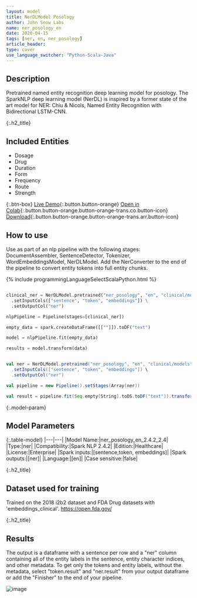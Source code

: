 ```yaml
---
layout: model
title: NerDLModel Posology
author: John Snow Labs
name: ner_posology_en
date: 2020-04-15
tags: [ner, en, ner_posology]
article_header:
type: cover
use_language_switcher: "Python-Scala-Java"
---
```


## Description

Pretrained named entity recognition deep learning model for posology. The SparkNLP deep learning model (NerDL) is inspired by a former state of the art model for NER: Chiu & Nicols, Named Entity Recognition with Bidirectional LSTM-CNN. 

{:.h2_title}
## Included Entities 

 - Dosage
 - Drug
 - Duration
 - Form
 - Frequency
 - Route
 - Strength

{:.btn-box}
[Live Demo](){:.button.button-orange}
[Open in Colab](https://github.com/JohnSnowLabs/spark-nlp-workshop/blob/master/tutorials/Certification_Trainings/Healthcare/1.Clinical_Named_Entity_Recognition_Model.ipynb){:.button.button-orange.button-orange-trans.co.button-icon}
[Download](https://s3.amazonaws.com/auxdata.johnsnowlabs.com/clinical/models/ner_posology_en_2.4.4_2.4_1584452534235.zip){:.button.button-orange.button-orange-trans.arr.button-icon}


## How to use

Use as part of an nlp pipeline with the following stages: DocumentAssembler, SentenceDetector, Tokenizer, WordEmbeddingsModel, NerDLModel. Add the NerConverter to the end of the pipeline to convert entity tokens into full entity chunks.

{% include programmingLanguageSelectScalaPython.html %}


```python

clinical_ner = NerDLModel.pretrained("ner_posology", "en", "clinical/models") \
  .setInputCols(["sentence", "token", "embeddings"]) \
  .setOutputCol("ner")

nlpPipeline = Pipeline(stages=[clinical_ner])

empty_data = spark.createDataFrame([[""]]).toDF("text")

model = nlpPipeline.fit(empty_data)

results = model.transform(data)

```

```scala

val ner = NerDLModel.pretrained("ner_posology", "en", "clinical/models") \
  .setInputCols(["sentence", "token", "embeddings"]) \
  .setOutputCol("ner")

val pipeline = new Pipeline().setStages(Array(ner))

val result = pipeline.fit(Seq.empty[String].toDS.toDF("text")).transform(data)


``````
{:.model-param}
## Model Parameters

{:.table-model}
|---|---|
|Model Name:|ner_posology_en_2.4.2_2.4|
|Type:|ner|
|Compatibility:|Spark NLP 2.4.2|
|Edition:|Healthcare|
|License:|Enterprise|
|Spark inputs:|[sentence,token, embeddings]|
|Spark outputs:|[ner]|
|Language:|[en]|
|Case sensitive:|false|

{:.h2_title}
## Dataset used for training
Trained on the 2018 i2b2 dataset and FDA Drug datasets with 'embeddings_clinical'.
https://open.fda.gov/

{:.h2_title}
## Results
The output is a dataframe with a sentence per row and a "ner" column containing all of the entity labels in the sentence, entity character indices, and other metadata. To get only the tokens and entity labels, without the metadata, select "token.result" and "ner.result" from your output dataframe or add the "Finisher" to the end of your pipeline.

![image](\assets\images\ner_posology.png)
